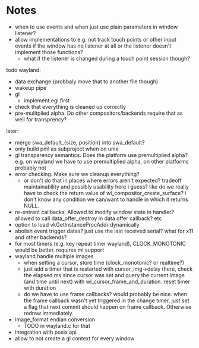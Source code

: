 Notes
=====

- when to use events and when just use plain parameters in window listener?
- allow implementations to e.g. not track touch points or other input events
  if the window has no listener at all or the listener doesn't implement
  those functions?
  	- what if the listener is changed during a touch point session though?

todo wayland:

- data exchange (probbaly move that to another file though)
- wakeup pipe
- gl
	- implement egl first
- check that everything is cleaned up correctly
- pre-mulitplied alpha. Do other compositors/backends require that
  as well for transprency?

later:

- merge swa_default_{size, position} into swa_default?
- only build pml as subproject when on unix
- gl transparency semantics. Does the platform use premultiplied alpha?
  e.g. on wayland we have to use premultiplied alpha, on other platforms
  probably not
- error checking. Make sure we cleanup everything?
	- or don't do that in places where errors aren't expected?
	  tradeoff maintainability and possibly usability here i guess?
	  like do we really have to check the return value of
	  wl_compositor_create_surface? i don't know any condition we can/want
	  to handle in which it returns NULL.
- re-entrant callbacks. Allowed to modify window state in handler?
  allowed to call data_offer_destroy in data offer callback?
  etc
- option to load vkGetInstanceProcAddr dynamically
- abolish event trigger datas? just use the last received serial?
  what for x11 and other backends?
- for most timers (e.g. key repeat timer wayland), CLOCK_MONOTONIC
  would be better. requires ml support
- wayland handle multiple images
	- when setting a cursor, store time (clock_monotonic? or realtime?)
	- just add a timer that is restarted with cursor_img->delay
	  there, check the elapsed ms since cursor was set and query the
	  current image (and time until next) with wl_cursor_frame_and_duration.
	  reset timer with duration
	- do we have to use frame callbacks? would probably be nice.
	  when the frame callback wasn't yet triggered in the change timer,
	  just set a flag that next commit should happen on frame callback.
	  Otherwise redraw immediately.
- image_format endian conversion
	- TODO in wayland.c for that
- integration with posix api
- allow to not create a gl context for every window
